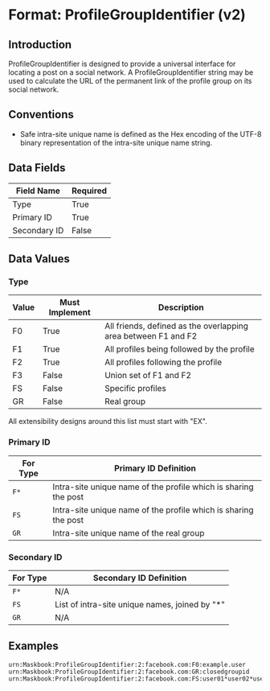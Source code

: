 # Format: ProfileGroupIdentifier (v2)

## Introduction

ProfileGroupIdentifier is designed to provide a universal interface for locating a post on a social network. A ProfileGroupIdentifier string may be used to calculate the URL of the permanent link of the profile group on its social network.

## Conventions

- Safe intra-site unique name is defined as the Hex encoding of the UTF-8 binary representation of the intra-site unique name string.

## Data Fields

Field Name      | Required
--------------- | --------
Type            | True
Primary ID      | True
Secondary ID    | False

## Data Values

### Type

Value   | Must Implement    | Description
------- | ----------------- | -----------
F0      | True              | All friends, defined as the overlapping area between F1 and F2
F1      | True              | All profiles being followed by the profile
F2      | True              | All profiles following the profile
F3      | False             | Union set of F1 and F2
FS      | False             | Specific profiles
GR      | False             | Real group

All extensibility designs around this list must start with "EX".

### Primary ID

For Type    | Primary ID Definition
----------- | ---------------------
`F*`        | Intra-site unique name of the profile which is sharing the post
`FS`        | Intra-site unique name of the profile which is sharing the post
`GR`        | Intra-site unique name of the real group

### Secondary ID

For Type    | Secondary ID Definition
----------- | -----------------------
`F*`        | N/A
`FS`        | List of intra-site unique names, joined by "\*"
`GR`        | N/A

## Examples

```
urn:Maskbook:ProfileGroupIdentifier:2:facebook.com:F0:example.user
urn:Maskbook:ProfileGroupIdentifier:2:facebook.com:GR:closedgroupid
urn:Maskbook:ProfileGroupIdentifier:2:facebook.com:FS:user01*user02*user03
```
